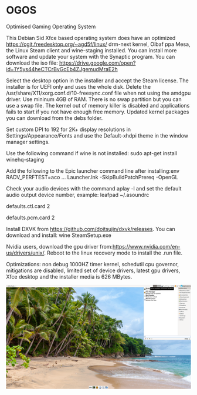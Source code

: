 # OGOS
Optimised Gaming Operating System

This Debian Sid Xfce based operating system does have an optimized https://cgit.freedesktop.org/~agd5f/linux/ drm-next kernel, Oibaf ppa Mesa, the Linux Steam client and wine-staging installed. You can install more software and update your system with the Synaptic program. You can download the iso file:
https://drive.google.com/open?id=1Y5ys44heCTCrBvGcEb4ZJgemudMraE2h

Select the desktop option in the installer and accept the Steam license. The installer is for UEFI only and uses the whole disk. Delete the /usr/share/X11/xorg.conf.d/10-freesync.conf file when not using the amdgpu driver. Use mininum 4GB of RAM. There is no swap partition but you can use a swap file. The kernel out of memory killer is disabled and applications fails to start if you not have enough free memory. Updated kernel packages you can download from the debs folder.

Set custom DPI to 192 for 2K+ display resolutions in Settings/Appearance/Fonts and use the Default-xhdpi theme in the window manager settings.

Use the following command if wine is not installed: sudo apt-get install winehq-staging

Add the following to the Epic launcher command line after installing:env RADV_PERFTEST=aco ... Launcher.lnk -SkipBuildPatchPrereq -OpenGL

Check your audio devices with the command aplay -l and set the default audio output device number, example:
leafpad  ~/.asoundrc

defaults.ctl.card 2

defaults.pcm.card 2

Install DXVK from https://github.com/doitsujin/dxvk/releases.
You can download and install: wine SteamSetup.exe 

Nvidia users, download the gpu driver from:https://www.nvidia.com/en-us/drivers/unix/.
Reboot to the linux recovery mode to install the .run file.

Optimizations: non debug 1000HZ timer kernel, schedutil cpu governor, mitigations are disabled, limited set of device drivers, latest gpu drivers, Xfce desktop and the installer media is 626 MBytes. 

![Ogos Screenshot](https://github.com/debiangamer/OGOS/blob/master/screenshot.png)
